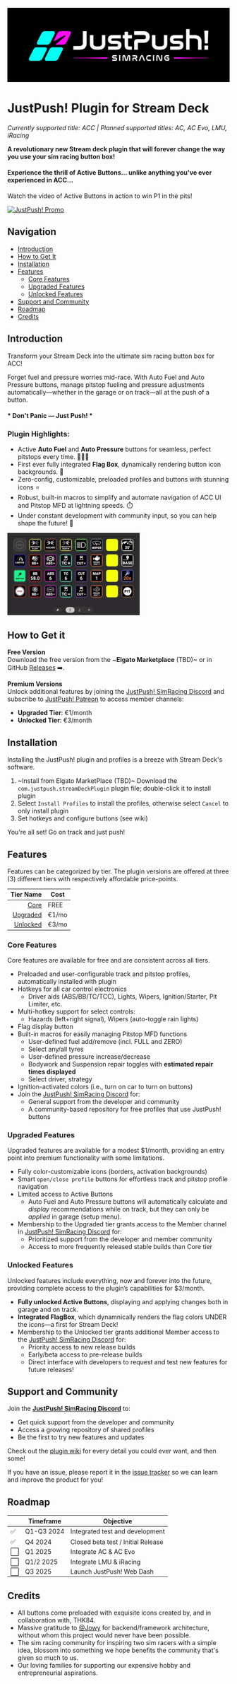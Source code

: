 

![Logo](docs/justpush_logo.jpg)

# JustPush! Plugin for Stream Deck
_Currently supported title: ACC | Planned supported titles: AC, AC Evo, LMU, iRacing_

**A revolutionary new Stream deck plugin that will forever change the way you use your sim racing button box!**

#### Experience the thrill of **Active Buttons**... unlike anything you've ever experienced in ACC... 
Watch the video of Active Buttons in action to win P1 in the pits! 

[![JustPush! Promo](https://img.youtube.com/vi/J7OPt_Kinq0/0.jpg)](https://www.youtube.com/watch?v=J7OPt_Kinq0)

## Navigation
- [Introduction](#introduction)
- [How to Get It](#how-to-get-it)
- [Installation](#installation)
- [Features](#features)
    - [Core Features](#core-features)
    - [Upgraded Features](#upgraded-features)
    - [Unlocked Features](#unlocked-features)
- [Support and Community](#support-and-community)
- [Roadmap](#roadmap)
- [Credits](#credits)

## Introduction
Transform your Stream Deck into the ultimate sim racing button box for ACC!

Forget fuel and pressure worries mid-race. With Auto Fuel and Auto Pressure buttons, manage pitstop fueling and pressure adjustments automatically—whether in the garage or on track—all at the push of a button. 

#### * **Don't Panic — Just Push!** *

### Plugin Highlights:
- Active **Auto Fuel** and **Auto Pressure** buttons for seamless, perfect pitstops every time. 🤖🔧⛽
- First ever fully integrated **Flag Box**, dynamically rendering button icon backgrounds. 🏁
- Zero-config, customizable, preloaded profiles and buttons with stunning icons ⭐
- Robust, built-in macros to simplify and automate navigation of ACC UI and Pitstop MFD at lightning speeds. ⏱️
- Under constant development with community input, so you can help shape the future! 🚀

![Yellow Flags Example](docs/yellow_flags.gif)

## How to Get it

**Free Version**<br>
Download the free version from the ~**Elgato Marketplace** (TBD)~ or in GitHub [Releases](https://github.com/justpush-simracing/JustPush-Plugin/releases) ➡️.

**Premium Versions** <br>
Unlock additional features by joining the [JustPush! SimRacing Discord](https://discord.com/invite/She54PX85k) and subscribe to [JustPush! Patreon](https://www.patreon.com/c/justpushsimracing/membership) to access member channels:
- **Upgraded Tier**: €1/month
- **Unlocked Tier**: €3/month

## Installation
Installing the JustPush! plugin and profiles is a breeze with Stream Deck's software.

1. ~Install from Elgato MarketPlace (TBD)~
   Download the `com.justpush.streamDeckPlugin` plugin file; double-click it to install plugin
3. Select `Install Profiles` to install the profiles, otherwise select `Cancel` to only install plugin
4. Set hotkeys and configure buttons (see wiki)

You're all set! Go on track and just push!  
   
## Features

Features can be categorized by tier. The plugin versions are offered at three (3) different tiers with respectively affordable price-points.  

|Tier Name | Cost |
|-----:|-----------|
|[Core](#core-features) | FREE |
|[Upgraded](#upgraded-features)| €1/mo    |
|[Unlocked](#unlocked-features)| €3/mo       |

### Core Features
Core features are available for free and are consistent across all tiers. 

- Preloaded and user-configurable track and pitstop profiles, automatically installed with plugin
- Hotkeys for all car control electronics
  - Driver aids (ABS/BB/TC/TCC), Lights, Wipers, Ignition/Starter, Pit Limiter, etc.
- Multi-hotkey support for select controls:
  - Hazards (left+right signal), Wipers (auto-toggle rain lights)
- Flag display button
- Built-in macros for easily managing Pitstop MFD functions
  - User-defined fuel add/remove (incl. FULL and ZERO)
  - Select any/all tyres
  - User-defined pressure increase/decrease
  - Bodywork and Suspension repair toggles with **estimated repair times displayed**
  - Select driver, strategy
- Ignition-activated colors (i.e., turn on car to turn on buttons)
- Join the [JustPush! SimRacing Discord](https://discord.com/invite/She54PX85k) for:
  -  General support from the developer and community
  -  A community-based repository for free profiles that use JustPush! buttons
  
### Upgraded Features
Upgraded features are available for a modest $1/month, providing an entry point into premium functionality with some limitations.

- Fully color-customizable icons (borders, activation backgrounds)
- Smart `open/close profile` buttons for effortless track and pitstop profile navigation
- Limited access to Active Buttons
  - Auto Fuel and Auto Pressure buttons will automatically calculate and _display_ recommendations while on track, but they can only be _applied_ in garage (setup menu).
- Membership to the Upgraded tier grants access to the Member channel in [JustPush! SimRacing Discord](https://discord.com/invite/She54PX85k) for:
  - Prioritized support from the developer and member community
  - Access to more frequently released stable builds than Core tier

### Unlocked Features
Unlocked features include everything, now and forever into the future, providing complete access to the plugin’s capabilities for $3/month.

- **Fully unlocked Active Buttons**, displaying and applying changes both in garage and on track.
- **Integrated FlagBox**, which dynamnically renders the flag colors UNDER the icons—a first for Stream Deck!
- Membership to the Unlocked tier grants additional Member access to the [JustPush! SimRacing Discord](https://discord.com/invite/She54PX85k) for:
  - Priority access to new release builds
  - Early/beta access to pre-release builds
  - Direct interface with developers to request and test new features for future releases!
 
## Support and Community

Join the [**JustPush! SimRacing Discord**](https://discord.com/invite/She54PX85k) to:
- Get quick support from the developer and community
- Access a growing repository of shared profiles
- Be the first to try new features and updates

Check out the [plugin wiki](https://github.com/justpush-simracing/JustPush-Plugin/wiki) for every detail you could ever want, and then some! 

If you have an issue, please report it in the [issue tracker](https://github.com/justpush-simracing/JustPush-Plugin/issues) so we can learn and improve the product for you! 

## Roadmap
||Timeframe|Objective|
|----------|----------|----------|
|✅| Q1-Q3 2024 | Integrated test and development|
|✅| Q4 2024 | Closed beta test / Initial Release|
|⬜| Q1 2025 | Integrate AC & AC Evo|
|⬜| Q1/2 2025 | Integrate LMU & iRacing|
|⬜| Q3 2025 | Launch JustPush! Web Dash|

## Credits
- All buttons come preloaded with exquisite icons created by, and in collaboration with, THK84.
- Massive gratitude to [@Jowy](https://github.com/jowy) for backend/framework architecture, without whom this project would never have been possible. 
- The sim racing community for inspiring two sim racers with a simple idea, blossom into something we hope benefits the community that's given so much to us.
- Our loving families for supporting our expensive hobby and entrepreneurial aspirations.
